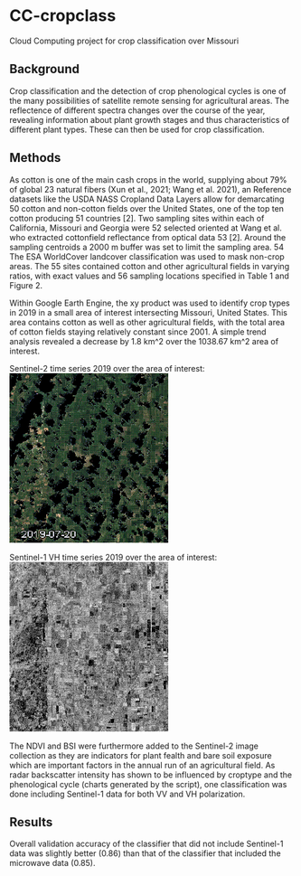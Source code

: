 # CC-cropclass
Cloud Computing project for crop classification over Missouri

## Background
Crop classification and the detection of crop phenological cycles is one of the many possibilities of satellite remote sensing for agricultural areas. The reflectence of different spectra changes over the course of the year, revealing information about plant growth stages and thus characteristics of different plant types. These can then be used for crop classification.

## Methods
As cotton is one of the main cash crops in the world, supplying about 79% of global 23 natural fibers (Xun et al., 2021; Wang et al. 2021), an 
Reference datasets like the USDA NASS Cropland Data Layers allow for demarcating 50 cotton and non-cotton fields over the United States, one of the top ten cotton producing 51 countries [2]. Two sampling sites within each of California, Missouri and Georgia were 52 selected oriented at Wang et al. who extracted cottonfield reflectance from optical data 53 [2]. Around the sampling centroids a 2000 m buffer was set to limit the sampling area. 54
The ESA WorldCover landcover classification was used to mask non-crop areas. The 55 sites contained cotton and other agricultural fields in varying ratios, with exact values and 56 sampling locations specified in Table 1 and Figure 2.

Within Google Earth Engine, the xy product was used to identify crop types in 2019 in a small area of interest intersecting Missouri, United States. This area contains cotton as well as other agricultural fields, with the total area of cotton fields staying relatively constant since 2001. A simple trend analysis revealed a decrease by 1.8 km^2 over the 1038.67 km^2 area of interest.

Sentinel-2 time series 2019 over the area of interest:
![alt text](e658bd0cb5f195164c26688cb51d9bd9-5e2c1ea8995a5d0f4b0a376ebdef703d-getPixels.gif)


Sentinel-1 VH time series 2019 over the area of interest:
![alt text](40171ea94eb0efdb0a378aaf25e2d9f0-71023c4b802097e557f4e29e491e40af-getPixels.gif)

The NDVI and BSI were furthermore added to the Sentinel-2 image collection as they are indicators for plant fealth and bare soil exposure which are important factors in the annual run of an agricultural field.
As radar backscatter intensity has shown to be influenced by croptype and the phenological cycle (charts generated by the script), one classification was done including Sentinel-1 data for both VV and VH polarization. 

## Results
Overall validation accuracy of the classifier that did not include Sentinel-1 data was slightly better (0.86) than that of the classifier that included the microwave data (0.85).

